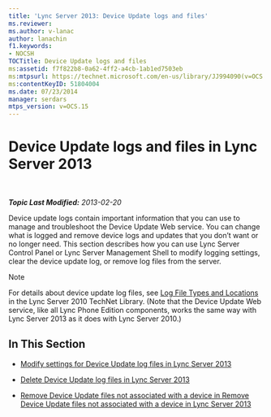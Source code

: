 ```yaml
---
title: 'Lync Server 2013: Device Update logs and files'
ms.reviewer: 
ms.author: v-lanac
author: lanachin
f1.keywords:
- NOCSH
TOCTitle: Device Update logs and files
ms:assetid: f7f822b8-0a62-4ff2-a4cb-1ab1ed7503eb
ms:mtpsurl: https://technet.microsoft.com/en-us/library/JJ994090(v=OCS.15)
ms:contentKeyID: 51804004
ms.date: 07/23/2014
manager: serdars
mtps_version: v=OCS.15
---
```


<div data-xmlns="http://www.w3.org/1999/xhtml">

<div class="topic" data-xmlns="http://www.w3.org/1999/xhtml" data-msxsl="urn:schemas-microsoft-com:xslt" data-cs="https://msdn.microsoft.com/">

<div data-asp="https://msdn2.microsoft.com/asp">

# Device Update logs and files in Lync Server 2013

</div>

<div id="mainSection">

<div id="mainBody">

<span> </span>

_**Topic Last Modified:** 2013-02-20_

Device update logs contain important information that you can use to manage and troubleshoot the Device Update Web service. You can change what is logged and remove device logs and updates that you don’t want or no longer need. This section describes how you can use Lync Server Control Panel or Lync Server Management Shell to modify logging settings, clear the device update log, or remove log files from the server.

<div>


> [!NOTE]  
> For details about device update log files, see <A href="https://technet.microsoft.com/library/gg398250(v=ocs.14).aspx">Log File Types and Locations</A> in the Lync Server 2010 TechNet Library. (Note that the Device Update Web service, like all Lync Phone Edition components, works the same way with Lync Server 2013 as it does with Lync Server 2010.)



</div>

<div>

## In This Section

  - [Modify settings for Device Update log files in Lync Server 2013](lync-server-2013-modify-settings-for-device-update-log-files.md)

  - [Delete Device Update log files in Lync Server 2013](lync-server-2013-delete-device-update-log-files.md)

  - [Remove Device Update files not associated with a device in Remove Device Update files not associated with a device in Lync Server 2013](lync-server-2013-remove-device-update-files-not-associated-with-a-device.md)

</div>

</div>

<span> </span>

</div>

</div>

</div>

